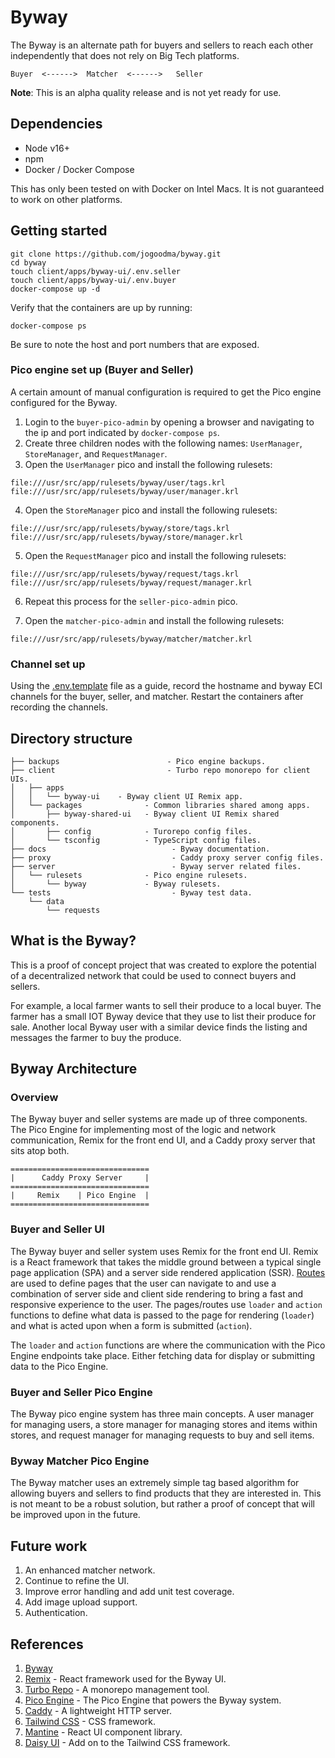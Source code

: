 # Byway

The Byway is an alternate path for buyers and sellers to reach each other independently that does not
rely on Big Tech platforms.

```
Buyer  <------>  Matcher  <------>   Seller
```

**Note**: This is an alpha quality release and is not yet ready for use.

## Dependencies

* Node v16+
* npm
* Docker / Docker Compose

This has only been tested on with Docker on Intel Macs. It is not guaranteed to work on other platforms.

## Getting started

```shell
git clone https://github.com/jogoodma/byway.git
cd byway
touch client/apps/byway-ui/.env.seller
touch client/apps/byway-ui/.env.buyer
docker-compose up -d
```
Verify that the containers are up by running:
```shell
docker-compose ps
```
Be sure to note the host and port numbers that are exposed.

### Pico engine set up (Buyer and Seller)

A certain amount of manual configuration is required to get the Pico engine configured for
the Byway. 

1. Login to the `buyer-pico-admin` by opening a browser and navigating to the ip and port indicated by `docker-compose ps`.
2. Create three children nodes with the following names: `UserManager`, `StoreManager`, and `RequestManager`.
3. Open the `UserManager` pico and install the following rulesets:
```
file:///usr/src/app/rulesets/byway/user/tags.krl
file:///usr/src/app/rulesets/byway/user/manager.krl
```
4. Open the `StoreManager` pico and install the following rulesets:
```
file:///usr/src/app/rulesets/byway/store/tags.krl
file:///usr/src/app/rulesets/byway/store/manager.krl
```
5. Open the `RequestManager` pico and install the following rulesets:
```
file:///usr/src/app/rulesets/byway/request/tags.krl
file:///usr/src/app/rulesets/byway/request/manager.krl
```
6. Repeat this process for the `seller-pico-admin` pico. 

7. Open the `matcher-pico-admin` and install the following rulesets:
```
file:///usr/src/app/rulesets/byway/matcher/matcher.krl
```
### Channel set up

Using the [.env.template](./client/apps/byway-ui/.env.template) file as a guide, record the hostname
and byway ECI channels for the buyer, seller, and matcher. Restart the containers after recording the channels.

## Directory structure
```
├── backups                        - Pico engine backups.
├── client                         - Turbo repo monorepo for client UIs.
│   ├── apps    
│   │   └── byway-ui    - Byway client UI Remix app.
│   └── packages              - Common libraries shared among apps.
│       ├── byway-shared-ui   - Byway client UI Remix shared components. 
│       ├── config            - Turorepo config files. 
│       └── tsconfig          - TypeScript config files.
├── docs                            - Byway documentation.
├── proxy                           - Caddy proxy server config files.
├── server                          - Byway server related files. 
│   └── rulesets              - Pico engine rulesets.
│       └── byway             - Byway rulesets.
└── tests                           - Byway test data.
    └── data
        └── requests
```

## What is the Byway?

This is a proof of concept project that was created to explore the potential of a decentralized network that could be used to connect buyers and sellers.

For example, a local farmer wants to sell their produce to a local buyer. The farmer has a small IOT Byway device
that they use to list their produce for sale. Another local Byway user with a similar device finds the listing and
messages the farmer to buy the produce.

## Byway Architecture

### Overview

The Byway buyer and seller systems are made up of three components. The Pico Engine for implementing
most of the logic and network communication, Remix for the front end UI, and a Caddy proxy server that 
sits atop both.

```
===============================
|      Caddy Proxy Server     |
===============================
|     Remix    | Pico Engine  |    
===============================
```

### Buyer and Seller UI

The Byway buyer and seller system uses Remix for the front end UI. Remix is a React framework that 
takes the middle ground between a typical single page application (SPA) and a server side rendered
application (SSR). [Routes](./client/apps/byway-ui/app/routes/) are used to define pages that the
user can navigate to and use a combination of server side and client side rendering to bring
a fast and responsive experience to the user. The pages/routes use `loader` and `action` functions to define
what data is passed to the page for rendering (`loader`) and what is acted upon when a form is submitted (`action`).

The `loader` and `action` functions are where the communication with the Pico Engine endpoints take place.
Either fetching data for display or submitting data to the Pico Engine.

### Buyer and Seller Pico Engine

The Byway pico engine system has three main concepts. A user manager for managing users, a store manager
for managing stores and items within stores, and request manager for managing requests to buy and sell items.

### Byway Matcher Pico Engine

The Byway matcher uses an extremely simple tag based algorithm for allowing buyers and sellers to find
products that they are interested in. This is not meant to be a robust solution, but rather a proof of
concept that will be improved upon in the future.

## Future work
1. An enhanced matcher network.
2. Continue to refine the UI.
3. Improve error handling and add unit test coverage.
4. Add image upload support.
5. Authentication.

## References

1. [Byway](https://customercommons.org/category/byway/)
2. [Remix](https://remix.run) - React framework used for the Byway UI.
3. [Turbo Repo](https://turborepo.org/) - A monorepo management tool.
4. [Pico Engine](https://picolabs.io/) - The Pico Engine that powers the Byway system.
5. [Caddy](https://caddy.dev) - A lightweight HTTP server.
6. [Tailwind CSS](https://tailwindcss.com/) - CSS framework.
7. [Mantine](https://mantine.dev/) - React UI component library.
8. [Daisy UI](https://daisyui.dev) - Add on to the Tailwind CSS framework.
